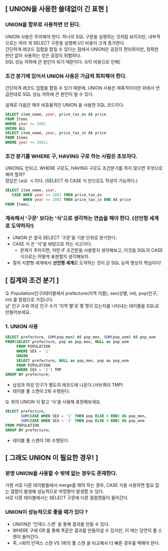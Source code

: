 ## [ UNION을 사용한 쓸데없이 긴 표현 ]

### UNION을 함부로 사용하면 안 된다.
UNION 사용은 주의해야 한다. 하나의 SQL 구문을 실행하는 것처럼 보이지만, 내부적으로는 여러 개 SELECT 구문을 실행해 I/O 비용이 크게 증가한다.   
간단하게 레코드 집합을 합칠 수 있다는 점에서 UNION은 굉장히 편리하지만, 정확한 판단 없이 사용하는 것은 굉장히 위험하다.   
SQL 성능 저하에 큰 원인이 되기 때문이다. (I/O 비용으로 인해)
### 조건 분기에 있어서 UNION 사용은 가급적 회피해야 한다.
간단하게 레코드 집합을 합칠 수 있기 때문에, UNION 사용은 매혹적이지만 위에서 언급한대로 SQL 성능 저하에 큰 원인이 될 수 있다.     

실제로 다음은 매우 비효율적인 UNION 을 사용한 SQL 코드이다.
```sql
SELECT item_name, year, price_tax_ex AS price
FROM Items
WHERE year <= 2001
UNION ALL
SELECT item_name, year, price_tax_in AS price
FROM Items
WHERE year >= 2002;
```

### 조건 분기를 WHERE 구, HAVING 구로 하는 사람은 초보자다.
UNION도 안되고, WHERE 구로도, HAVING 구로도 조건분기를 하지 않으면 무엇으로 해야 할까?    
정답은 `CASE 식` 이다. (SELECT 와 CASE 식 만으로도 작성이 가능하다.)
```sql
SELECT item_name, year,
   CASE WHEN year <= 2001 THEN price_tax_ex
        WHEN year >= 2002 THEN price_tax_in END AS price
FROM Items;
```
### 계속해서 '구문' 보다는 '식'으로 생각하는 연습을 해야 한다. (선언형 세계로 도약하자!)
- UNION 은 결국 SELECT '구문'을 기본 단위로 분기한다.
- CASE 식 은 '식'을 바탕으로 하는 사고이다. 
  - 문제가 주어지면, 어떤 IF 조건문을 사용할지 생각해보고, 이것을 SQL의 CASE 식으로는 어떻게 표현할지 생각해보자.
- 절차 지향형 세계에서 **선언형 세계**로 도약하는 것이 곧 SQL 능력 향상의 핵심이다!

## [ 집계와 조건 분기 ]
Q. Population(인구)테이블에서 prefecture(지역 이름), sex(성별, int), pop(인구, int) 를 칼럼으로 가집니다.     
남' 인구 수와 여성 인구 수가 '지역 별'로 몇 명이 있는지를 나타내는 테이블을 SQL로 만들어보세요.

### 1. UNION 사용
```sql
SELECT prefecture, SUM(pop_men) AS pop_men, SUM(pop_wom) AS pop_wom
FROM(SELECT prefecture, pop as pop_men, NULL as pop_wom
     FROM POPULATION 
     WHERE SEX = '1'
     UNION
     SELECT prefecture, NULL as pop_men, pop as pop_wom
     FROM POPULATION
     WHERE SEX = '2') TMP
GROUP BY prefecture;
```
- 남성과 여성 인구가 별도의 레코드에 나온다.(서브쿼리 TMP)
- 테이블 풀 스캔이 2회 수행된다. 

Q. 위의 UNION 식 말고 '식'을 사용해 표현해보세요.
```sql
SELECT prefecture,
       SUM(CASE WHEN SEX = '1' THEN pop ELSE 0 END) AS pop_men,
       SUM(CASE WHEN SEX = '2' THEN pop ELSE 0 END) AS pop_wom
FROM POPULATION
GROUP BY prefecture;
```
- 테이블 풀 스캔이 1회 수행된다. 

## [ 그래도 UNION 이 필요한 경우! ]
### 분명 UNION을 사용할 수 밖에 없는 경우도 존재한다.
가령 서로 다른 테이블들에서 merge를 해야 하는 경우, CASE 식을 사용하면 필요 없는 결합이 발생해 성능적으로 악영향이 발생할 수 있다.     
서로 다른 테이블에서는 SELECT 구문에 다른 컬럼명들이 들어간다. 
### UNION이 성능적으로 좋을 때가 있다 ?
- UNION은 '인덱스 스캔' 을 통해 결과를 만들 수 있다.
- WHERE 구에 OR 를 통해 똑같은 결과를 만들어낼 수 있지만, 이 때는 당연히 풀 스캔이 들어간다. 
- 즉, n회의 인덱스 스캔 VS 1회의 풀 스캔 을 비교해서 더 빠른 경우를 택해야 한다.